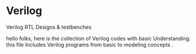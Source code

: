 # Verilog
Verilog RTL Designs &amp; testbenches

hello folks, here is the collection of Verilog codes with basic Understanding.
this file Includes Verilog programs from basic to modeling concepts .
